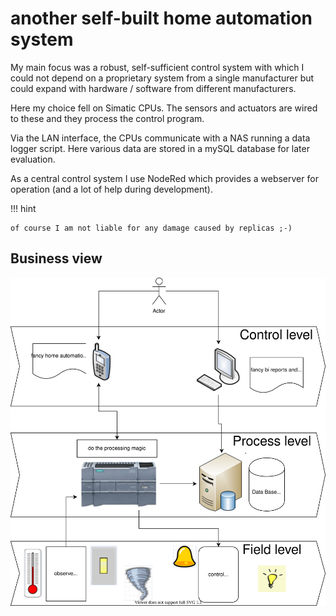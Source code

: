 # another self-built home automation system

My main focus was a robust, self-sufficient control system with which I could not depend on a proprietary system from a single manufacturer but could expand with hardware / software from different manufacturers.

Here my choice fell on Simatic CPUs. The sensors and actuators are wired to these and they process the control program.

Via the LAN interface, the CPUs communicate with a NAS running a data logger script. Here various data are stored in a mySQL database for later evaluation.

As a central control system I use NodeRed which provides a webserver for operation (and a lot of help during development).

!!! hint

    of course I am not liable for any damage caused by replicas ;-)

## Business view

![business_view.svg](drawio/business_view.svg)
